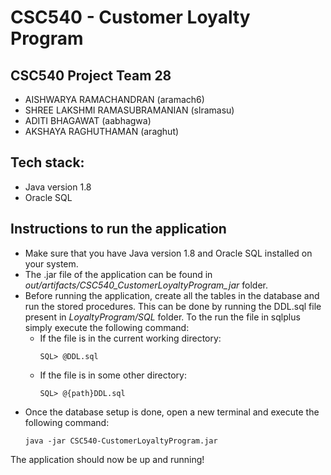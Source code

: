# CSC540 - Customer Loyalty Program
## CSC540 Project Team 28
* AISHWARYA RAMACHANDRAN (aramach6)
* SHREE LAKSHMI RAMASUBRAMANIAN (slramasu)
* ADITI BHAGAWAT (aabhagwa)
* AKSHAYA RAGHUTHAMAN (araghut)

## Tech stack:
* Java version 1.8
* Oracle SQL

## Instructions to run the application
* Make sure that you have Java version 1.8 and Oracle SQL installed on your system.
* The .jar file of the application can be found in _out/artifacts/CSC540_CustomerLoyaltyProgram_jar_ folder.
* Before running the application, create all the tables in the database and run the stored procedures. This can be done by running the DDL.sql file present in _LoyaltyProgram/SQL_ folder. 
  To the run the file in sqlplus simply execute the following command:
  * If the file is in the current working directory:
    ```
    SQL> @DDL.sql
    ```
  * If the file is in some other directory:
    ```
    SQL> @{path}DDL.sql
    ``` 
* Once the database setup is done, open a new terminal and execute the following command:
  ```
  java -jar CSC540-CustomerLoyaltyProgram.jar
  ```
 The application should now be up and running! 